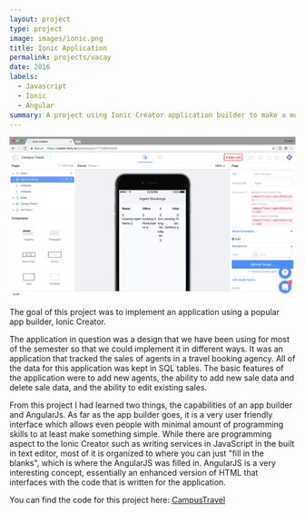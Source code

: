 ```yaml
---
layout: project
type: project
image: images/ionic.png
title: Ionic Application
permalink: projects/vacay
date: 2016
labels:
  - Javascript
  - Ionic
  - Angular
summary: A project using Ionic Creator application builder to make a mobile friendly application for the web.
---
```


<img class="ui medium right floated rounded image" src="../images/ionicsh.png">

The goal of this project was to implement an application using a popular app builder, Ionic Creator. 

The application in question was a design that we have been using for most of the semester so that we could implement it in different ways. It was an application that tracked the sales of agents in a travel booking agency. All of the data for this application was kept in SQL tables.  The basic features of the application were to add new agents, the ability to add new sale data and delete sale data, and the ability to edit existing sales. 

From this project I had learned two things, the capabilities of an app builder and AngularJs. As far as the app builder goes, it is a very user friendly interface which allows even people with minimal amount of programming skills to at least make something simple. While there are programming aspect to the Ionic Creator such as writing services in JavaScript in the built in text editor, most of it is organized to where you can just "fill in the blanks", which is where the AngularJS was filled in. AngularJS is a very interesting concept, essentially an enhanced version of HTML that interfaces with the code that is written for the application. 


 
You can find the code for this project here: <a href="https://github.com/russellomo/CampusTravel"><i class="large github icon"></i>CampusTravel</a>
